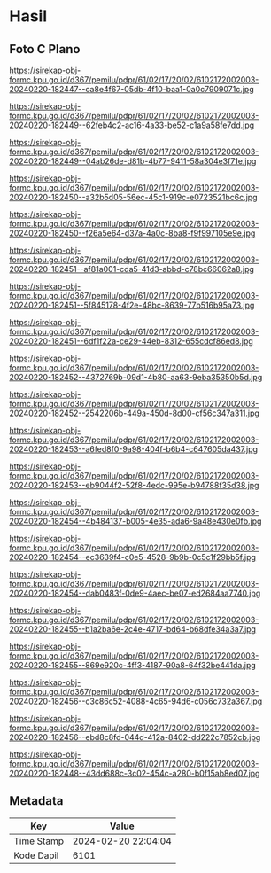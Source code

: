 # Hasil

## Foto C Plano

https://sirekap-obj-formc.kpu.go.id/d367/pemilu/pdpr/61/02/17/20/02/6102172002003-20240220-182447--ca8e4f67-05db-4f10-baa1-0a0c7909071c.jpg

https://sirekap-obj-formc.kpu.go.id/d367/pemilu/pdpr/61/02/17/20/02/6102172002003-20240220-182449--62feb4c2-ac16-4a33-be52-c1a9a58fe7dd.jpg

https://sirekap-obj-formc.kpu.go.id/d367/pemilu/pdpr/61/02/17/20/02/6102172002003-20240220-182449--04ab26de-d81b-4b77-9411-58a304e3f71e.jpg

https://sirekap-obj-formc.kpu.go.id/d367/pemilu/pdpr/61/02/17/20/02/6102172002003-20240220-182450--a32b5d05-56ec-45c1-919c-e0723521bc6c.jpg

https://sirekap-obj-formc.kpu.go.id/d367/pemilu/pdpr/61/02/17/20/02/6102172002003-20240220-182450--f26a5e64-d37a-4a0c-8ba8-f9f997105e9e.jpg

https://sirekap-obj-formc.kpu.go.id/d367/pemilu/pdpr/61/02/17/20/02/6102172002003-20240220-182451--af81a001-cda5-41d3-abbd-c78bc66062a8.jpg

https://sirekap-obj-formc.kpu.go.id/d367/pemilu/pdpr/61/02/17/20/02/6102172002003-20240220-182451--5f845178-4f2e-48bc-8639-77b516b95a73.jpg

https://sirekap-obj-formc.kpu.go.id/d367/pemilu/pdpr/61/02/17/20/02/6102172002003-20240220-182451--6df1f22a-ce29-44eb-8312-655cdcf86ed8.jpg

https://sirekap-obj-formc.kpu.go.id/d367/pemilu/pdpr/61/02/17/20/02/6102172002003-20240220-182452--4372769b-09d1-4b80-aa63-9eba35350b5d.jpg

https://sirekap-obj-formc.kpu.go.id/d367/pemilu/pdpr/61/02/17/20/02/6102172002003-20240220-182452--2542206b-449a-450d-8d00-cf56c347a311.jpg

https://sirekap-obj-formc.kpu.go.id/d367/pemilu/pdpr/61/02/17/20/02/6102172002003-20240220-182453--a6fed8f0-9a98-404f-b6b4-c647605da437.jpg

https://sirekap-obj-formc.kpu.go.id/d367/pemilu/pdpr/61/02/17/20/02/6102172002003-20240220-182453--eb9044f2-52f8-4edc-995e-b94788f35d38.jpg

https://sirekap-obj-formc.kpu.go.id/d367/pemilu/pdpr/61/02/17/20/02/6102172002003-20240220-182454--4b484137-b005-4e35-ada6-9a48e430e0fb.jpg

https://sirekap-obj-formc.kpu.go.id/d367/pemilu/pdpr/61/02/17/20/02/6102172002003-20240220-182454--ec3639f4-c0e5-4528-9b9b-0c5c1f29bb5f.jpg

https://sirekap-obj-formc.kpu.go.id/d367/pemilu/pdpr/61/02/17/20/02/6102172002003-20240220-182454--dab0483f-0de9-4aec-be07-ed2684aa7740.jpg

https://sirekap-obj-formc.kpu.go.id/d367/pemilu/pdpr/61/02/17/20/02/6102172002003-20240220-182455--b1a2ba6e-2c4e-4717-bd64-b68dfe34a3a7.jpg

https://sirekap-obj-formc.kpu.go.id/d367/pemilu/pdpr/61/02/17/20/02/6102172002003-20240220-182455--869e920c-4ff3-4187-90a8-64f32be441da.jpg

https://sirekap-obj-formc.kpu.go.id/d367/pemilu/pdpr/61/02/17/20/02/6102172002003-20240220-182456--c3c86c52-4088-4c65-94d6-c056c732a367.jpg

https://sirekap-obj-formc.kpu.go.id/d367/pemilu/pdpr/61/02/17/20/02/6102172002003-20240220-182456--ebd8c8fd-044d-412a-8402-dd222c7852cb.jpg

https://sirekap-obj-formc.kpu.go.id/d367/pemilu/pdpr/61/02/17/20/02/6102172002003-20240220-182448--43dd688c-3c02-454c-a280-b0f15ab8ed07.jpg


## Metadata

| Key        | Value               |
| ---------- | ------------------- |
| Time Stamp | 2024-02-20 22:04:04 |
| Kode Dapil | 6101                |



